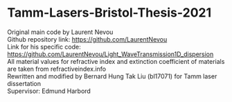 # Tamm-Lasers-Bristol-Thesis-2021
Original main code by Laurent Nevou<br />
Github repository link: https://github.com/LaurentNevou<br />
Link for his specific code:<br />
https://github.com/LaurentNevou/Light_WaveTransmission1D_dispersion<br />
All material values for refractive index and extinction coefficient of materials are taken from refractiveindex.info<br />
Rewritten and modified by Bernard Hung Tak Liu (bl17071) for Tamm laser dissertation<br />
Supervisor: Edmund Harbord
